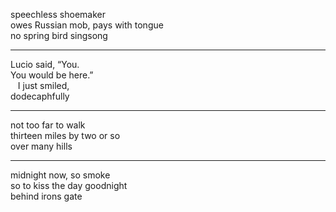 speechless shoemaker  
owes Russian mob, pays with tongue  
no spring bird singsong  

---

Lucio said, “You.  
You would be here.”  
&nbsp;&nbsp;&nbsp;I just smiled,  
dodecaphfully  

---

not too far to walk  
thirteen miles by two or so  
over many hills  

---

midnight now, so smoke  
so to kiss the day goodnight  
behind irons gate
